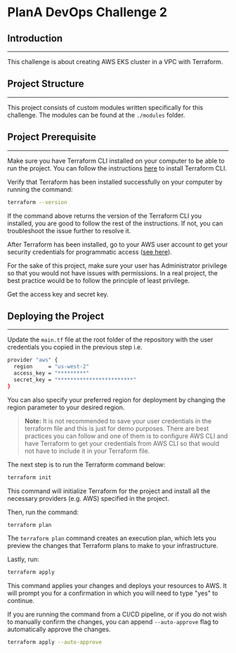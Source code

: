 # PlanA DevOps Challenge 2

## Introduction

---

This challenge is about creating AWS EKS cluster in a VPC with Terraform.

## Project Structure

---

This project consists of custom modules written specifically for this challenge. The modules can be found at the `./modules` folder.

## Project Prerequisite

---

Make sure you have Terraform CLI installed on your computer to be able to run the project.
You can follow the instructions [here](https://learn.hashicorp.com/tutorials/terraform/install-cli) to install Terraform CLI.

Verify that Terraform has been installed successfully on your computer by running the command:

```bash
terraform --version
```

If the command above returns the version of the Terraform CLI you installed, you are good to follow the rest of the instructions. If not, you can troubleshoot the issue further to resolve it.

After Terraform has been installed, go to your AWS user account to get your security credentials for programmatic access ([see here](https://docs.aws.amazon.com/general/latest/gr/aws-sec-cred-types.html#access-keys-and-secret-access-keys)).

For the sake of this project, make sure your user has Administrator privilege so that you would not have issues with permissions. In a real project, the best practice would be to follow the principle of least privilege.

Get the access key and secret key.

## Deploying the Project

---

Update the `main.tf` file at the root folder of the repository with the user credentials you copied in the previous step i.e.

```Bash
provider "aws" {
  region     = "us-west-2"
  access_key = "*********"
  secret_key = "************************"
}
```

You can also specify your preferred region for deployment by changing the region parameter to your desired region.
> **Note:** It is not recommended to save your user credentials in the terraform file and this is just for demo purposes. There are best practices you can follow and one of them is to configure AWS CLI and have Terraform to get your credentials from AWS CLI so that would not have to include it in your Terraform file.

The next step is to run the Terraform command below:

```Bash
terraform init
```

This command will initialize Terraform for the project and install all the necessary providers (e.g. AWS) specified in the project.

Then, run the command:

```Bash
terraform plan
```

The `terraform plan` command creates an execution plan, which lets you preview the changes that Terraform plans to make to your infrastructure.

Lastly, run:

```Bash
terraform apply
```

This command applies your changes and deploys your resources to AWS. It will prompt you for a confirmation in which you will need to type "yes" to continue.

If you are running the command from a CI/CD pipeline, or if you do not wish to manually confirm the changes, you can append `--auto-approve` flag to automatically approve the changes.

```Bash
terraform apply --auto-approve
```
